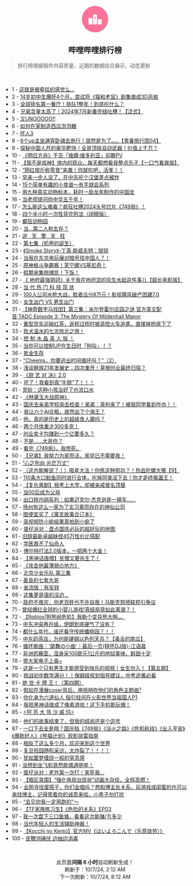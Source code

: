 <div align="center">
    <img src="./assets/icon_rank.png" alt="logo" />
    <h2>哔哩哔哩排行榜</h>
</div>

> 排行榜根据稿件内容质量，近期的数据综合展示，动态更新

<br />

<ul><li><span>1 - <a href=https://www.bilibili.com/BV1uM4cerEVk>这就是被牵挂的感觉么...</a></span></li><li><span>2 - <a href=https://www.bilibili.com/BV1sGxfecEZS>14岁初中生爆肝4个月，尝试将《猫和老鼠》剧集做成3D风格</a></span></li><li><span>3 - <a href=https://www.bilibili.com/BV1tL45eVEFU>全球排名第一餐厅！排队1整年！到底吃什么？</a></span></li><li><span>4 - <a href=https://www.bilibili.com/BV1F219Y3Ewv>兄弟含量太高了！2024年7月新番完结吐槽！【泛式】</a></span></li><li><span>5 - <a href=https://www.bilibili.com/BV1DCx4eUEa2>又UNOOOOO!!</a></span></li><li><span>6 - <a href=https://www.bilibili.com/BV1SM4ce6EFK>如何在家制造西瓜泡泡糖</a></span></li><li><span>7 - <a href=https://www.bilibili.com/BV1GaxCewEcH>坏人3</a></span></li><li><span>8 - <a href=https://www.bilibili.com/BV18g1eYPE65>6个up主坐通宵卧铺去旅行！居然是为了。。。【青春旅行团04】</a></span></li><li><span>9 - <a href=https://www.bilibili.com/BV1Sn1SYrE2A>探秘中国人开的豪华靶场！全是顶级自动武器！价值上千万？</a></span></li><li><span>10 - <a href=https://www.bilibili.com/BV1YP4jebEST>《明日方舟》干员「维娜·维多利亚」前瞻PV</a></span></li><li><span>11 - <a href=https://www.bilibili.com/BV1Nj4ceKEUr>【我不是戏神】体内的观众，每天都想看我整点乐子【一口气看爽版】</a></span></li><li><span>12 - <a href=https://www.bilibili.com/BV1gQxkebELa>“网红按斤称零食”来袭！你就吃吧，活爹！！</a></span></li><li><span>13 - <a href=https://www.bilibili.com/BV1wvxZexEKg>早来一步人没了，在中东吃个汉堡差点被炸</a></span></li><li><span>14 - <a href=https://www.bilibili.com/BV1mz4Le1EA2>15个简单有趣的小食谱～有手就会系列</a></span></li><li><span>15 - <a href=https://www.bilibili.com/BV1jqx9eBEdm>用九种真实动物标本，耗时一辰龙年制作的中国龙</a></span></li><li><span>16 - <a href=https://www.bilibili.com/BV1AnxQerEmH>当老师提问你中华五千年！</a></span></li><li><span>17 - <a href=https://www.bilibili.com/BV1WR1DYMERi>怎么能这么难看？疯狂吐槽2024头号烂片《749局》！</a></span></li><li><span>18 - <a href=https://www.bilibili.com/BV1ZXxtehEPa>四个半小时一次性背完刑法（闭眼版）</a></span></li><li><span>19 - <a href=https://www.bilibili.com/BV16t1RYGETy>癫狂动物园</a></span></li><li><span>20 - <a href=https://www.bilibili.com/BV1yZ4ceTEdz>当...第二人称生存？</a></span></li><li><span>21 - <a href=https://www.bilibili.com/BV1RixSeQEBP>逆&nbsp;&nbsp;&nbsp;天&nbsp;&nbsp;&nbsp;擎&nbsp;&nbsp;&nbsp;天&nbsp;&nbsp;&nbsp;柱</a></span></li><li><span>22 - <a href=https://www.bilibili.com/BV176x9eiEMv>第七集（机甲的诞生）</a></span></li><li><span>23 - <a href=https://www.bilibili.com/BV1XUx9eFE8a>《Smoke&nbsp;Story》-丁真·斯威夫特：锐锐</a></span></li><li><span>24 - <a href=https://www.bilibili.com/BV1Uox9e9EL1>当我在东京电玩展对暗号找中国人？！</a></span></li><li><span>25 - <a href=https://www.bilibili.com/BV1jQxDehEh6>原神格斗争霸赛！芙宁娜VS基尼奇！</a></span></li><li><span>26 - <a href=https://www.bilibili.com/BV1jM4FeQE2P>假期来集脱缰凯！下饭！</a></span></li><li><span>27 - <a href=https://www.bilibili.com/BV1CL1XYkEVr>《&nbsp;地府最强销冠》关于我在地府混的风生水起这件事儿【超长电影版】</a></span></li><li><span>28 - <a href=https://www.bilibili.com/BV1RxxpeyEww>当&nbsp;代&nbsp;热&nbsp;门&nbsp;科&nbsp;技&nbsp;现&nbsp;状</a></span></li><li><span>29 - <a href=https://www.bilibili.com/BV1PbxdeQE44>100人公司水枪大战，胜者瓜分8万元！影视飓风破产团建7.0</a></span></li><li><span>30 - <a href=https://www.bilibili.com/BV1PPxXeGEsA>女生出门&nbsp;VS&nbsp;男生出门</a></span></li><li><span>31 - <a href=https://www.bilibili.com/BV15vxSeWE7N>【神奇数字马戏团】第三集：米尔登霍尔庄园之谜&nbsp;官方英文配音&nbsp;TADC&nbsp;Episode&nbsp;3:&nbsp;The&nbsp;Mystery&nbsp;Of&nbsp;Mildenhall&nbsp;Manor</a></span></li><li><span>32 - <a href=https://www.bilibili.com/BV1TS4geeEy7>重型货车运输红茶，返程过桥时被遥控火车追尾，直接掉桥底下了</a></span></li><li><span>33 - <a href=https://www.bilibili.com/BV1eb4MegEqf>败犬温水的七次败北之旅！</a></span></li><li><span>34 - <a href=https://www.bilibili.com/BV1WSxReEEEh>控&nbsp;制&nbsp;水&nbsp;晶&nbsp;真&nbsp;人&nbsp;版&nbsp;！</a></span></li><li><span>35 - <a href=https://www.bilibili.com/BV1QDxdeiEQS>当你可以控制UP在生日时「狗叫」！？</a></span></li><li><span>36 - <a href=https://www.bilibili.com/BV1L54FemET6>氪金生存</a></span></li><li><span>37 - <a href=https://www.bilibili.com/BV1Yvxfe5EYG>&quot;Cheems，你要逃出时间循环吗？”（2）</a></span></li><li><span>38 - <a href=https://www.bilibili.com/BV1hMxgeBEpS>浅谈魅族21年发展史：四次重开！草根创业最终归宿？</a></span></li><li><span>39 - <a href=https://www.bilibili.com/BV1YR1SYEEfT>《厨&nbsp;艺&nbsp;对&nbsp;决》2.0</a></span></li><li><span>40 - <a href=https://www.bilibili.com/BV1wT1dY1EV4>坏了！我看到真“牛顿”了！！！</a></span></li><li><span>41 - <a href=https://www.bilibili.com/BV1E41XYNEEk>灵砂：这种小孩治好了也流口水</a></span></li><li><span>42 - <a href=https://www.bilibili.com/BV1Th19YHE6n>《林黛玉大战原神》</a></span></li><li><span>43 - <a href=https://www.bilibili.com/BV1TDxSeVEG6>国庆去亲弟学校突击检查！弟弟：真别来了！被我同学看到咋办！！</a></span></li><li><span>44 - <a href=https://www.bilibili.com/BV1MkxeeYEEb>我让六个AI合租，居然出了个海王？</a></span></li><li><span>45 - <a href=https://www.bilibili.com/BV1sBxDegE9B>他，真的是历史上的超级食人魔吗？</a></span></li><li><span>46 - <a href=https://www.bilibili.com/BV1B11QYAE2L>两个月体重才300多克！</a></span></li><li><span>47 - <a href=https://www.bilibili.com/BV13PxQepEHg>创业卖卡包赚到一个亿要多久？</a></span></li><li><span>48 - <a href=https://www.bilibili.com/BV1esxRevEBh>不是……大哥你？</a></span></li><li><span>49 - <a href=https://www.bilibili.com/BV1cjxfetE2a>看完《749局》，我想死。</a></span></li><li><span>50 - <a href=https://www.bilibili.com/BV1jh1XYaEb9>【兄弟】我努力为家而活，家早已不需要我！</a></span></li><li><span>51 - <a href=https://www.bilibili.com/BV1UW43egE93>“心之所向&nbsp;光芒万丈”</a></span></li><li><span>52 - <a href=https://www.bilibili.com/BV1Jn1DYhEcB>（这也能解说？！）吸星大法！你练这种邪功？！热血陀螺大赛【9】</a></span></li><li><span>53 - <a href=https://www.bilibili.com/BV1vq1RYKEjS>110条大口鲶鱼同时进行合体，吃掉同类活下去！你才是终极蛊王！</a></span></li><li><span>54 - <a href=https://www.bilibili.com/BV1A4x9eLEdn>【复仇爽剧】我考上大学，却被亲戚冒名顶替</a></span></li><li><span>55 - <a href=https://www.bilibili.com/BV1YApWeBE2K>当00后成为父母</a></span></li><li><span>56 - <a href=https://www.bilibili.com/BV1Rp1dYeEw3>出口转内销系列：如果迈克尔·杰克逊是一辆车……</a></span></li><li><span>57 - <a href=https://www.bilibili.com/BV1AUsZe9E51>扬州有这么一家为了实习章而存在的神仙公司</a></span></li><li><span>58 - <a href=https://www.bilibili.com/BV19ixfeCEaN>图便宜买了《寓言故事合订本》</a></span></li><li><span>59 - <a href=https://www.bilibili.com/BV1BcxZeUEDM>录视频防小偷结果真拍到小偷了</a></span></li><li><span>60 - <a href=https://www.bilibili.com/BV1VY4MeqEkV>蛋仔派对：盘点国庆必玩的超好玩的地图</a></span></li><li><span>61 - <a href=https://www.bilibili.com/BV1gt19YWEW4>旧辞最新卓越妹控45万性价比搭配</a></span></li><li><span>62 - <a href=https://www.bilibili.com/BV1CZ1DYKE5d>学医救不了仙舟人</a></span></li><li><span>63 - <a href=https://www.bilibili.com/BV1cK4VeaECx>博尔特打法2.0版本，一把两个大金！</a></span></li><li><span>64 - <a href=https://www.bilibili.com/BV1KQ1DYgEGt>【黑神话唐僧】贫僧又要杀生了！</a></span></li><li><span>65 - <a href=https://www.bilibili.com/BV1VQxZeyEi3>《攻击他最薄弱の地方》</a></span></li><li><span>66 - <a href=https://www.bilibili.com/BV1yy1vYfEmQ>北京少女乐队&nbsp;第三集</a></span></li><li><span>67 - <a href=https://www.bilibili.com/BV1wn4ceYEcG>善良的七套大哥</a></span></li><li><span>68 - <a href=https://www.bilibili.com/BV1GB1XYoEsC>省流版：有反转</a></span></li><li><span>69 - <a href=https://www.bilibili.com/BV1Z919YvE4A>这集更是唐的没边...</a></span></li><li><span>70 - <a href=https://www.bilibili.com/BV1Ju1dY5Ekc>政府不救灾，你老百姓也不许自救！马斯克怒喷联邦引争议</a></span></li><li><span>71 - <a href=https://www.bilibili.com/BV1LnxXehEs2>曾经爆红全球的小婴儿游戏!真结局竟如此离谱？！</a></span></li><li><span>72 - <a href=https://www.bilibili.com/BV1V84MezEM4>【Roblox|狗熊岭危机】我勒个变异熊大啊。。</a></span></li><li><span>73 - <a href=https://www.bilibili.com/BV1mPxfevEXt>中东冲突再升级，伊朗到底硬气了没有？</a></span></li><li><span>74 - <a href=https://www.bilibili.com/BV115xbejEkw>都什么年代，谁还看守传统蟠桃园？！！</a></span></li><li><span>75 - <a href=https://www.bilibili.com/BV1Jc4Fe4EvR>中东奶茶店，为何能硬钢以色列天兵？【毒舌的南瓜】</a></span></li><li><span>76 - <a href=https://www.bilibili.com/BV1ed43eEEzL>循环歌曲｜&#39;跳舞の小曲&#39;｜最后一页(释怀DJ版)-江语晨</a></span></li><li><span>77 - <a href=https://www.bilibili.com/BV1YB1XYoEHG>非洲抓藤壶，湿身采100欧元1公斤的地狱美味，鲜甜十足</a></span></li><li><span>78 - <a href=https://www.bilibili.com/BV1P7xQeCEoZ>带大家电子上香~</a></span></li><li><span>79 - <a href=https://www.bilibili.com/BV1PksZeoE8D>这是一个只有男生才能感受到快乐的视频！女生勿入！【第五期】</a></span></li><li><span>80 - <a href=https://www.bilibili.com/BV1yjx4eTEHM>挑战初中数学满分！！保姆级规划指导建议，中考逆袭必看</a></span></li><li><span>81 - <a href=https://www.bilibili.com/BV1o5xDedEMp>绝&nbsp;世&nbsp;卡&nbsp;牌&nbsp;王！（第四期）</a></span></li><li><span>82 - <a href=https://www.bilibili.com/BV1vYxfe1E8i>假如在漫展coser背后，用唢呐吹他们的角色主题曲³</a></span></li><li><span>83 - <a href=https://www.bilibili.com/BV1Ko1RYpEZH>你化身为六道仙人&nbsp;指引柱间在火影世界当祖国人P1</a></span></li><li><span>84 - <a href=https://www.bilibili.com/BV1WQxee4Eyv>我把黑神话做成了像素游戏！这下手机能玩辣！</a></span></li><li><span>85 - <a href=https://www.bilibili.com/BV1jmxZe7Ecf>⚡阿&nbsp;亮&nbsp;大&nbsp;骂&nbsp;沙&nbsp;威&nbsp;玛⚡</a></span></li><li><span>86 - <a href=https://www.bilibili.com/BV1cT1dY1EVU>他们的故事结束了，但我的结局还是个逗号</a></span></li><li><span>87 - <a href=https://www.bilibili.com/BV1Vy45eWE9b>一口下去全是翔？国庆档《749局》《浴火之路》《危机航线》《出入平安》《爆款好人》《熊猫计划》观影排雷指南</a></span></li><li><span>88 - <a href=https://www.bilibili.com/BV1Bs4cefEd4>相处了这么多个月，欢迎来到这个世界</a></span></li><li><span>89 - <a href=https://www.bilibili.com/BV1dL19YhEdK>复旦校园随机采访，太炸裂了！！！！</a></span></li><li><span>90 - <a href=https://www.bilibili.com/BV1MgxQeEEmG>犹如噩梦缠绕一般的窒息感</a></span></li><li><span>91 - <a href=https://www.bilibili.com/BV1apxDenEmK>没想到坐飞机竟然能偶遇明星！</a></span></li><li><span>92 - <a href=https://www.bilibili.com/BV1X9xZeGExZ>蛋仔派对：老外第一次打！笑死我…</a></span></li><li><span>93 - <a href=https://www.bilibili.com/BV1VY1DYpE8U>【暗区突围】“强化电视台现状”动画大杂烩，全程高燃！</a></span></li><li><span>94 - <a href=https://www.bilibili.com/BV16TxXeuEmA>全网寻找蛋搭子，你们会唱吗？想和博主处关系，玩游戏成闺蜜的也可以来找博主，记得带着你的诚意来哈，小黑子勿打扰</a></span></li><li><span>95 - <a href=https://www.bilibili.com/BV1Be1RYME53>“去见你我一定用跑的”～</a></span></li><li><span>96 - <a href=https://www.bilibili.com/BV1pmxReSEQf>【TF家族练习生】《危险的关系》EP03</a></span></li><li><span>97 - <a href=https://www.bilibili.com/BV159xZeVEB2>我一次盘下三口鱼塘，看看这次能赚/亏多少</a></span></li><li><span>98 - <a href=https://www.bilibili.com/BV1wJxfexEs2>当代年轻人的生活辅助神器！</a></span></li><li><span>99 - <a href=https://www.bilibili.com/BV1M24geiEzS>【Kocchi&nbsp;no&nbsp;Kento】官方MV《はいよろこんで（乐意效劳）》</a></span></li><li><span>100 - <a href=https://www.bilibili.com/BV1dDxZe5EYd>皮鞭泡碘伏&nbsp;边抽边消毒</a></span></li></ul>

<br />

<p align=center>此页面<strong>间隔 6 小时</strong>自动刷新生成！<br>刷新于：10/7/24, 2:12 AM<br>下一次刷新：10/7/24, 8:12 AM</p>